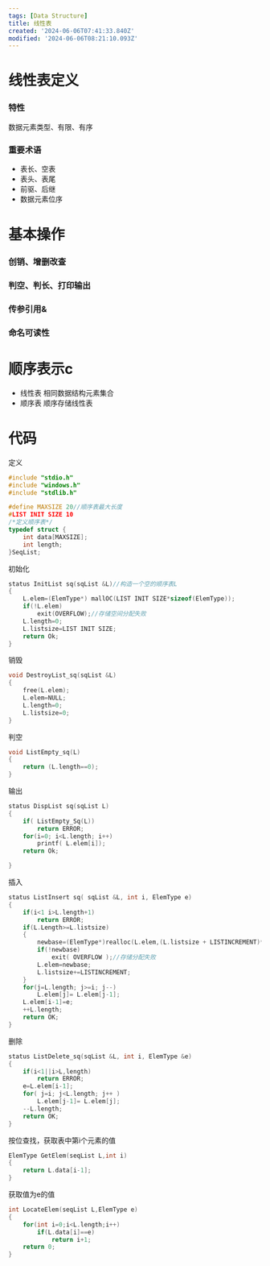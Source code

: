 ```yaml
---
tags: [Data Structure]
title: 线性表
created: '2024-06-06T07:41:33.840Z'
modified: '2024-06-06T08:21:10.093Z'
---
```


# 线性表定义
### 特性
数据元素类型、有限、有序
### 重要术语

- 表长、空表
- 表头、表尾
- 前驱、后继
- 数据元素位序
# 基本操作

### 创销、增删改查

### 判空、判长、打印输出

### 传参引用&

### 命名可读性
<!-- $\alpha$
$\frac{abc}{xyz}$ -->

# 顺序表示c

- 线性表
相同数据结构元素集合
- 顺序表
顺序存储线性表

# 代码
定义
```c
#include "stdio.h"
#include "windows.h"
#include "stdlib.h"

#define MAXSIZE 20//顺序表最大长度
#LIST INIT SIZE 10
/*定义顺序表*/
typedef struct {
	int data[MAXSIZE];
	int length;
}SeqList;
```
初始化
```c
status InitList sq(sqList &L)//构造一个空的顺序表L
{
    L.elem=(ElemType*) mallOC(LIST INIT SIZE*sizeof(ElemType));
    if(!L.elem)
        exit(OVERFLOW);//存储空间分配失败
    L.length=0;
    L.listsize=LIST INIT SIZE;
    return Ok;
}
```
销毁
```c
void DestroyList_sq(sqList &L)
{
    free(L.elem);
    L.elem=NULL;
    L.length=0;
    L.listsize=0;
}
```
判空
```c
void ListEmpty_sq(L)
{
    return (L.length==0);
}
```
输出
```c
status DispList sq(sqList L)
{
    if( ListEmpty_Sq(L))
        return ERROR;
    for(i=0; i<L.length; i++)
        printf( L.elem[i]);
    return Ok;

}
```
插入
```c
status ListInsert sq( sqList &L, int i, ElemType e)
{
    if(i<1 i>L.length+1)
        return ERROR;
    if(L.Length>=L.listsize)
    {
        newbase=(ElemType*)realloc(L.elem,(L.listsize + LISTINCREMENT)*sizeof(ElemType));
        if(!newbase)
            exit( OVERFLOW );//存储分配失败
        L.elem=newbase;
        L.listsize+=LISTINCREMENT;
    } 
    for(j=L.length; j>=i; j--)
        L.elem[j]= L.elem[j-1];
    L.elem[i-1]=e;
    ++L.length;
    return OK;
}
```
删除
```c
status ListDelete_sq(sqList &L, int i, ElemType &e)
{
    if(i<1||i>L,length)
        return ERROR;
    e=L.elem[i-1];
    for( j=i; j<L.length; j++ )
        L.elem[j-1]= L.elem[j];
    --L.length;
    return OK;
}
```
按位查找，获取表中第i个元素的值
```c
ElemType GetElem(seqList L,int i)
{
    return L.data[i-1];
}
```
获取值为e的值
```c
int LocateElem(seqList L,ElemType e)
{
    for(int i=0;i<L.length;i++)
        if(L.data[i]==e)
            return i+1;
    return 0;
}
```
